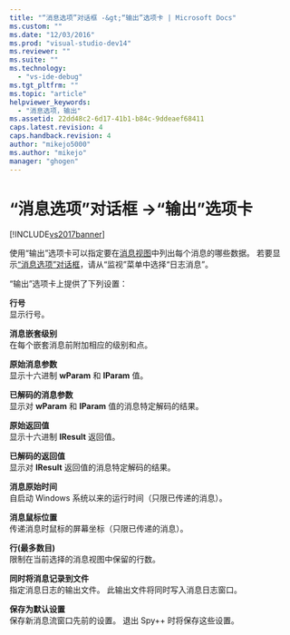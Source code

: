 ```yaml
---
title: "“消息选项”对话框 -&gt;“输出”选项卡 | Microsoft Docs"
ms.custom: ""
ms.date: "12/03/2016"
ms.prod: "visual-studio-dev14"
ms.reviewer: ""
ms.suite: ""
ms.technology: 
  - "vs-ide-debug"
ms.tgt_pltfrm: ""
ms.topic: "article"
helpviewer_keywords: 
  - "消息选项，输出"
ms.assetid: 22dd48c2-6d17-41b1-b84c-9ddeaef68411
caps.latest.revision: 4
caps.handback.revision: 4
author: "mikejo5000"
ms.author: "mikejo"
manager: "ghogen"
---
```

# “消息选项”对话框 -&gt;“输出”选项卡
[!INCLUDE[vs2017banner](../code-quality/includes/vs2017banner.md)]

使用“输出”选项卡可以指定要在[消息视图](../debugger/messages-view.md)中列出每个消息的哪些数据。  若要显示[“消息选项”对话框](../debugger/message-options-dialog-box.md)，请从“监视”菜单中选择“日志消息”。  
  
 “输出”选项卡上提供了下列设置：  
  
 **行号**  
 显示行号。  
  
 **消息嵌套级别**  
 在每个嵌套消息前附加相应的级别和点。  
  
 **原始消息参数**  
 显示十六进制 **wParam** 和 **lParam** 值。  
  
 **已解码的消息参数**  
 显示对 **wParam** 和 **lParam** 值的消息特定解码的结果。  
  
 **原始返回值**  
 显示十六进制 **lResult** 返回值。  
  
 **已解码的返回值**  
 显示对 **lResult** 返回值的消息特定解码的结果。  
  
 **消息原始时间**  
 自启动 Windows 系统以来的运行时间（只限已传递的消息）。  
  
 **消息鼠标位置**  
 传递消息时鼠标的屏幕坐标（只限已传递的消息）。  
  
 **行\(最多数目\)**  
 限制在当前选择的消息视图中保留的行数。  
  
 **同时将消息记录到文件**  
 指定消息日志的输出文件。  此输出文件将同时写入消息日志窗口。  
  
 **保存为默认设置**  
 保存新消息流窗口先前的设置。  退出 Spy\+\+ 时将保存这些设置。